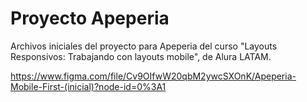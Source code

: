 # Proyecto Apeperia

Archivos iniciales del proyecto para Apeperia del curso "Layouts Responsivos: Trabajando con layouts mobile", de Alura LATAM.

https://www.figma.com/file/Cv9OIfwW20qbM2ywcSXOnK/Apeperia-Mobile-First-(inicial)?node-id=0%3A1
